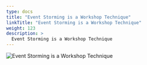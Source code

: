 ```yaml
---
type: docs
title: "Event Storming is a Workshop Technique"
linkTitle: "Event Storming is a Workshop Technique"
weight: 123
description: >
  Event Storming is a Workshop Technique
---
```


![Event Storming is a Workshop Technique](/images/bootcamp-slides/microservices-bootcamp/Slide123.PNG)
